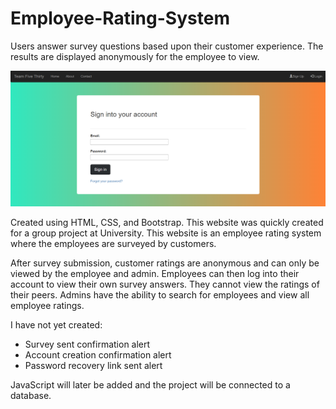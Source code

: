 # Employee-Rating-System
Users answer survey questions based upon their customer experience. The results are displayed anonymously for the employee to view.

![Screenshot](login_screenshot.png)

Created using HTML, CSS, and Bootstrap.
This website was quickly created for a group project at University.
This website is an employee rating system where the employees are surveyed by customers.

After survey submission, customer ratings are anonymous and can only be viewed by the employee and admin.
Employees can then log into their account to view their own survey answers. They cannot view the ratings of their peers.
Admins have the ability to search for employees and view all employee ratings.

I have not yet created:
* Survey sent confirmation alert
* Account creation confirmation alert
* Password recovery link sent alert

JavaScript will later be added and the project will be connected to a database.

